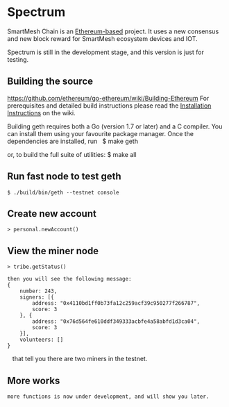 # Spectrum

SmartMesh Chain is an [Ethereum-based](https://github.com/SmartMeshFoundation/Spectrum) project. It uses a new consensus and new block reward for SmartMesh ecosystem devices and IOT. 

Spectrum is still in the development stage, and this version is just for testing.

## Building the source 
https://github.com/ethereum/go-ethereum/wiki/Building-Ethereum
For prerequisites and detailed build instructions please read the [Installation Instructions](https://github.com/SmartMeshFoundation/Spectrum/wiki/Building-Specturm) on the wiki.

Building geth requires both a Go (version 1.7 or later) and a C compiler. You can install them using your favourite package manager. Once the dependencies are installed, run
    $ make geth
    
or, to build the full suite of utilities:
    $ make all

## Run fast node to test geth

    $ ./build/bin/geth --testnet console

## Create new account

    > personal.newAccount()

## View the miner node

	> tribe.getStatus()

    then you will see the following message:
    {
        number: 243,
        signers: [{
            address: "0x4110bd1ff0b73fa12c259acf39c950277f266787",
            score: 3
        }, {
            address: "0x76d564fe610ddf349333acbfe4a58abfd1d3ca04",
            score: 3
        }],
        volunteers: []
    }
    that tell you there are two miners in the testnet.

## More works
    more functions is now under development, and will show you later.

